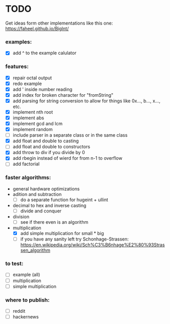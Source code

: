 # TODO

Get ideas form other implementations like this one: https://faheel.github.io/BigInt/

### examples:

- [x] add ^ to the example calulator

### features:

- [x] repair octal output
- [x] redo example
- [x] add ' inside number reading
- [x] add index for broken character for "fromString"
- [x] add parsing for string conversion to allow for things like 0x..., b..., x..., etc.
- [x] implement nth root
- [x] implement abs
- [x] implement gcd and lcm
- [x] implement random
- [ ] include parser in a separate class or in the same class
- [x] add float and double to casting
- [ ] add float and double to constructors
- [x] add throw to div if you divide by 0
- [x] add rbegin instead of wierd for from n-1 to overflow
- [ ] add factorial

### faster algorithms:

- general hardware optimizations
- adition and subtraction
    - [ ] do a separate function for hugeint + ullint
- decimal to hex and inverse casting
    - [ ] divide and conquer
- division
    - [ ] see if there even is an algorithm
- multiplication
    - [x] add simple multiplication for small * big
    - [ ] if you have any sanity left try
      Schonhage-Strassen: https://en.wikipedia.org/wiki/Sch%C3%B6nhage%E2%80%93Strassen_algorithm

### to test:

- [ ] example (all)
- [ ] multiplication
- [ ] simple multiplication

### where to publish:

- [ ] reddit
- [ ] hackernews